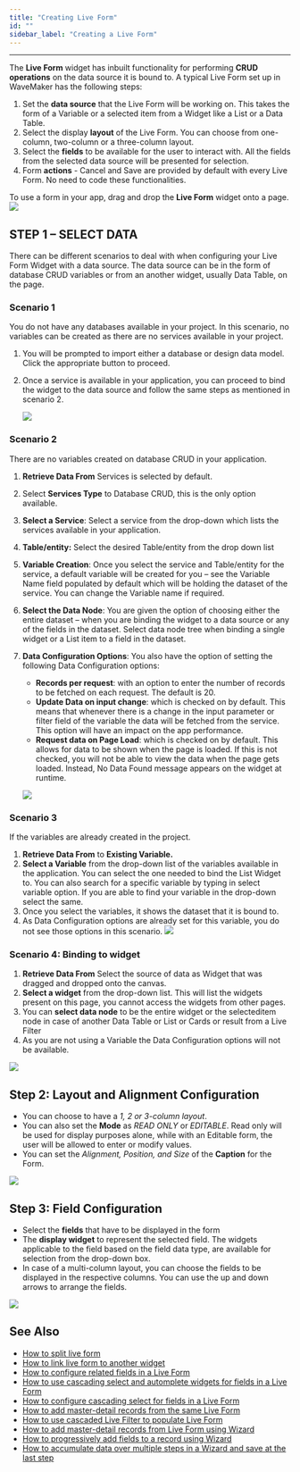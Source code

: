 ```yaml
---
title: "Creating Live Form"
id: ""
sidebar_label: "Creating a Live Form"
---
```

---

The **Live Form** widget has inbuilt functionality for performing **CRUD operations** on the data source it is bound to. A typical Live Form set up in WaveMaker has the following steps:

1. Set the **data source** that the Live Form will be working on. This takes the form of a Variable or a selected item from a Widget like a List or a Data Table.
2. Select the display **layout** of the Live Form. You can choose from one-column, two-column or a three-column layout.
3. Select the **fields** to be available for the user to interact with. All the fields from the selected data source will be presented for selection.
4. Form **actions** - Cancel and Save are provided by default with every Live Form. No need to code these functionalities.

To use a form in your app, drag and drop the **Live Form** widget onto a page. [![](/learn/assets/lf_sel.png)](/learn/assets/lf_sel.png)

## STEP 1 – SELECT DATA

There can be different scenarios to deal with when configuring your Live Form Widget with a data source. The data source can be in the form of database CRUD variables or from an another widget, usually Data Table, on the page.

### Scenario 1
You do not have any databases available in your project. In this scenario, no variables can be created as there are no services available in your project.

1. You will be prompted to import either a database or design data model. Click the appropriate button to proceed.
2. Once a service is available in your application, you can proceed to bind the widget to the data source and follow the same steps as mentioned in scenario 2. 
    
    [![](/learn/assets/lf_scenario1.png)](/learn/assets/lf_scenario1.png)

### Scenario 2

There are no variables created on database CRUD in your application.

1. **Retrieve Data From** Services is selected by default.
2. Select **Services Type** to Database CRUD, this is the only option available.
3. **Select a Service**: Select a service from the drop-down which lists the services available in your application.
4. **Table/entity:** Select the desired Table/entity from the drop down list
5. **Variable Creation**: Once you select the service and Table/entity for the service, a default variable will be created for you – see the Variable Name field populated by default which will be holding the dataset of the service. You can change the Variable name if required.
6. **Select the Data Node**: You are given the option of choosing either the entire dataset – when you are binding the widget to a data source or any of the fields in the dataset. Select data node tree when binding a single widget or a List item to a field in the dataset.
7. **Data Configuration Options**: You also have the option of setting the following Data Configuration options:
    - **Records per request**: with an option to enter the number of records to be fetched on each request. The default is 20.
    - **Update Data on input change**: which is checked on by default. This means that whenever there is a change in the input parameter or filter field of the variable the data will be fetched from the service. This option will have an impact on the app performance.
    - **Request data on Page Load**: which is checked on by default. This allows for data to be shown when the page is loaded. If this is not checked, you will not be able to view the data when the page gets loaded. Instead, No Data Found message appears on the widget at runtime. 
    
    [![](/learn/assets/lf_scenario2.png)](/learn/assets/lf_scenario2.png)

### Scenario 3
If the variables are already created in the project.

1. **Retrieve Data From** to **Existing Variable.**
2. **Select a Variable** from the drop-down list of the variables available in the application. You can select the one needed to bind the List Widget to. You can also search for a specific variable by typing in select variable option. If you are able to find your variable in the drop-down select the same.
3. Once you select the variables, it shows the dataset that it is bound to.
4. As Data Configuration options are already set for this variable, you do not see those options in this scenario. 
[![](https://www.wavemaker.com../../../../assets/lf_scenario3.png)](https://www.wavemaker.com../../../../assets/lf_scenario3.png)

### Scenario 4: Binding to widget
1. **Retrieve Data From** Select the source of data as Widget that was dragged and dropped onto the canvas.
2. **Select a widget** from the drop-down list. This will list the widgets present on this page, you cannot access the widgets from other pages.
3. You can **select data node** to be the entire widget or the selecteditem node in case of another Data Table or List or Cards or result from a Live Filter
4. As you are not using a Variable the Data Configuration options will not be available. 

[![](/learn/assets/lf_data.png)](/learn/assets/lf_data.png)

## Step 2: Layout and Alignment Configuration

- You can choose to have a _1, 2 or 3-column layout_.
- You can also set the **Mode** as _READ ONLY_ or _EDITABLE_. Read only will be used for display purposes alone, while with an Editable form, the user will be allowed to enter or modify values.
- You can set the _Alignment, Position, and Size_ of the **Caption** for the Form.

[![](/learn/assets/lf_layout.png)](/learn/assets/lf_layout.png)

## Step 3: Field Configuration

- Select the **fields** that have to be displayed in the form
- The **display widget** to represent the selected field. The widgets applicable to the field based on the field data type, are available for selection from the drop-down box.
- In case of a multi-column layout, you can choose the fields to be displayed in the respective columns. You can use the up and down arrows to arrange the fields.

[![](/learn/assets/lf_field.png)](/learn/assets/lf_field.png)


## See Also

- [How to split live form](/learn/how-tos/live-form-tabbed-form/)
- [How to link live form to another widget](/learn/how-tos/live-form-linking-another-widget/)
- [How to configure related fields in a Live Form](/learn/how-tos/live-form-related-fields/)
- [How to use cascading select and automplete widgets for fields in a Live Form](/learn/how-tos/using-cascading-select-autocomplete-live-form-fields/)
- [How to configure cascading select for fields in a Live Form](/learn/how-tos/using-cascading-select-within-live-form/)
- [How to add master-detail records from the same Live Form](/learn/how-tos/adding-master-detail-records-transaction/)
- [How to use cascaded Live Filter to populate Live Form](/learn/how-tos/using-cascading-filter-populate-live-form/)
- [How to add master-detail records from Live Form using Wizard](/learn/how-tos/using-wizard-master-detail-live-form/)
- [How to progressively add fields to a record using Wizard](/learn/how-tos/using-wizard-progressive-data-entry-live-form/)
- [How to accumulate data over multiple steps in a Wizard and save at the last step](/learn/how-tos/using-wizard-cumulative-data-entry-live-form/)
